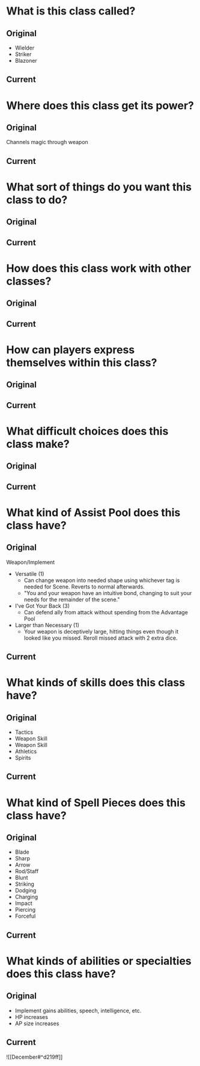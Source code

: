# What is this class called?
## Original
- Wielder
- Striker
- Blazoner

## Current


# Where does this class get its power?
## Original
Channels magic through weapon

## Current


# What sort of things do you want this class to do?
## Original


## Current


# How does this class work with other classes?
## Original


## Current


# How can players express themselves within this class?
## Original


## Current


# What difficult choices does this class make?
## Original


## Current


# What kind of Assist Pool does this class have?
## Original
Weapon/Implement
- Versatile (1)
	- Can change weapon into needed shape using whichever tag is needed for Scene. Reverts to normal afterwards. 
	- "You and your weapon have an intuitive bond, changing to suit your needs for the remainder of the scene."
- I've Got Your Back (3)
	- Can defend ally from attack without spending from the Advantage Pool
- Larger than Necessary (1)
	- Your weapon is deceptively large, hitting things even though it looked like you missed. Reroll missed attack with 2 extra dice.

## Current


# What kinds of skills does this class have?
## Original
- Tactics
- Weapon Skill
- Weapon Skill
- Athletics
- Spirits

## Current


# What kind of Spell Pieces does this class have?
## Original
- Blade
- Sharp
- Arrow
- Rod/Staff
- Blunt
- Striking
- Dodging
- Charging
- Impact
- Piercing
- Forceful

## Current


# What kinds of abilities or specialties does this class have?
## Original
- Implement gains abilities, speech, intelligence, etc.
- HP increases
- AP size increases

## Current

![[December#^d219ff]]
